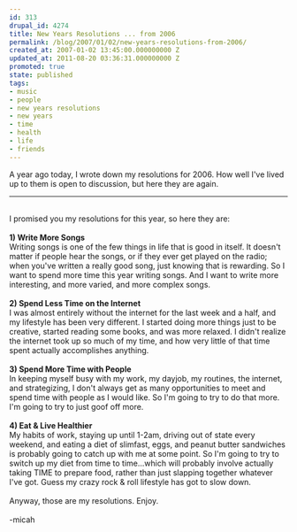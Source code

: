 ```yaml
---
id: 313
drupal_id: 4274
title: New Years Resolutions ... from 2006
permalink: /blog/2007/01/02/new-years-resolutions-from-2006/
created_at: 2007-01-02 13:45:00.000000000 Z
updated_at: 2011-08-20 03:36:31.000000000 Z
promoted: true
state: published
tags:
- music
- people
- new years resolutions
- new years
- time
- health
- life
- friends
---
```

A year ago today, I wrote down my resolutions for 2006. How well I've lived up to them is open to discussion, but here they are again.<hr /><br />I promised you my resolutions for this year, so here they are:  <div><br /></div> <div><span class="Apple-style-span" style="font-weight:bold;">1) Write More Songs</span></div> <div>Writing songs is one of the few things in life that is good in itself. It doesn't matter if people hear the songs, or if they ever get played on the radio; when you've written a really good song, just knowing that is rewarding. So I want to spend more time this year writing songs. And I want to write more interesting, and more varied, and more complex songs.</div> <div><br /></div> <div><span class="Apple-style-span" style="font-weight:bold;">2) Spend Less Time on the Internet</span></div> <div>I was almost entirely without the internet for the last week and a half, and my lifestyle has been very different. I started doing more things just to be creative, started reading some books, and was more relaxed. I didn't realize the internet took up so much of my time, and how very little of that time spent actually accomplishes anything.</div> <div><br /></div> <div><span class="Apple-style-span" style="font-weight:bold;">3) Spend More Time with People</span></div> <div>In keeping myself busy with my work, my dayjob, my routines, the internet, and strategizing, I don't always get as many opportunities to meet and spend time with people as I would like. So I'm going to try to do that more. I'm going to try to just goof off more.</div> <div><br /></div> <div><span class="Apple-style-span" style="font-weight:bold;">4) Eat &amp; Live Healthier</span></div> <div>My habits of work, staying up until 1-2am, driving out of state every weekend, and eating a diet of slimfast, eggs, and peanut butter sandwiches is probably going to catch up with me at some point. So I'm going to try to switch up my diet from time to time...which will probably involve actually taking TIME to prepare food, rather than just slapping together whatever I've got. Guess my crazy rock &amp; roll lifestyle has got to slow down.</div> <div><br /></div> <div>Anyway, those are my resolutions. Enjoy.</div> <div><br /></div> <div>-micah</div>

